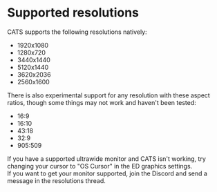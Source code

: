 # Supported resolutions
CATS supports the following resolutions natively:
- 1920x1080
- 1280x720
- 3440x1440
- 5120x1440
- 3620x2036
- 2560x1600

There is also experimental support for any resolution with these aspect ratios, though some things may not work and haven't been tested:
- 16:9
- 16:10
- 43:18
- 32:9
- 905:509

If you have a supported ultrawide monitor and CATS isn't working, try changing your cursor to "OS Cursor" in the ED graphics settings.<br>
If you want to get your monitor supported, join the Discord and send a message in the resolutions thread.

